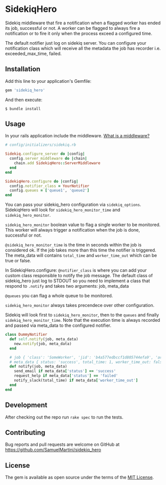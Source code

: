 # SidekiqHero

Sidekiq middleware that fire a notification when a flagged worker has ended its job, successful or not.
A worker can be flagged to always fire a notification or to fire it only when the process exceed a configured time.

The default notifier just log on sidekiq server. You can configure your notification class which will receive all the metadata the job has recorder i.e. exceeded_max_time, failed.

## Installation

Add this line to your application's Gemfile:

```ruby
gem 'sidekiq_hero'
```

And then execute:

    $ bundle install


## Usage

In your rails application include the middleware. [What is a middleware?](https://github.com/mperham/sidekiq/wiki/Middleware)

```ruby
# config/initializers/sidekiq.rb

Sidekiq.configure_server do |config|
  config.server_middleware do |chain|
    chain.add SidekiqHero::ServerMiddleware
  end
end

SidekiqHero.configure do |config|
  config.notifier_class = YourNotifier
  config.queues = ['queue1', 'queue2']
end
```
You can pass your sidekiq_hero configuration via `sidekiq_options`. SidekiqHero will look for `sidekiq_hero_monitor_time` and `sidekiq_hero_monitor`.

`sidekiq_hero_monitor` boolean value to flag a single worker to be monitored. This worker will always trigger a notification when the job is done, successful or not.

`@sidekiq_hero_monitor_time` is the time in seconds within the job is considered ok. If the job takes more than this time the notifier is triggered. The meta_data will contains `total_time` and `worker_time_out` which can be true or false.

In SidekiqHero.configure:
`@notifier_class` is where you can add your custom class responsible to notify the job message.
The default class of sidekiq_hero just log to STDOUT so you need to implement a class that respond to `.notify`
and takes two arguments: job, meta_data

`@queues` you can flag a whole queue to be monitored.

`sidekiq_hero_monitor` always takes precendece over other configuration.

Sidekiq will look first to `sidekiq_hero_monitor`, then to the `queues` and finally `sidekiq_hero_monitor_time`. Note that the execution time is always recorded and passed via meta_data to the configured notifier.

```ruby
class DummyNotifier
  def self.notify(job, meta_data)
    new.notify(job, meta_data)
  end

  # job { 'class': 'SomeWorker', 'jid': 'b4a577edbccf1d805744efa9', 'args': [1, 'arg', true], 'created_at': 123_456_789_0, 'enqueued_at': 123_456_789_0 }
  # meta_data { status: 'success', total_time: 1, worker_time_out: false}
  def notify(job, meta_data)
    send_email if meta_data['status'] == 'success'
    request_help if meta_data['status'] == 'failed'
    notify_slack(total_time) if meta_data['worker_time_out']
  end
end
```


## Development

After checking out the repo run `rake spec` to run the tests.

## Contributing

Bug reports and pull requests are welcome on GitHub at https://github.com/SamuelMartini/sidekiq_hero

## License

The gem is available as open source under the terms of the [MIT License](https://opensource.org/licenses/MIT).
